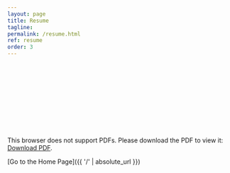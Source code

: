 ```yaml
---
layout: page
title: Resume
tagline: 
permalink: /resume.html
ref: resume
order: 3
---
```



<object data="https://www.dropbox.com/s/raw/j1rlw4gp5coca0w/ThuyNC_updated_06092019.pdf" type="application/pdf" width="800px" height="800px">
    <embed src="https://www.dropbox.com/s/raw/j1rlw4gp5coca0w/ThuyNC_updated_06092019.pdf">
        <p>This browser does not support PDFs. Please download the PDF to view it: <a href="https://www.dropbox.com/s/raw/j1rlw4gp5coca0w/ThuyNC_updated_06092019.pdf">Download PDF</a>.</p>
    </embed>
</object>


[Go to the Home Page]({{ '/' | absolute_url }})
